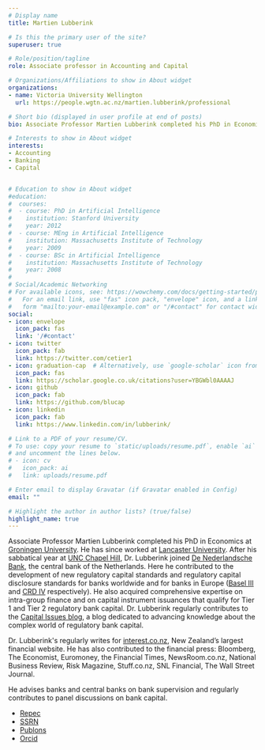 ```yaml
---
# Display name
title: Martien Lubberink

# Is this the primary user of the site?
superuser: true

# Role/position/tagline
role: Associate professor in Accounting and Capital

# Organizations/Affiliations to show in About widget
organizations:
- name: Victoria University Wellington
  url: https://people.wgtn.ac.nz/martien.lubberink/professional

# Short bio (displayed in user profile at end of posts)
bio: Associate Professor Martien Lubberink completed his PhD in Economics at Groningen University. His main research interests are accounting, banking, and capital. 

# Interests to show in About widget
interests:
- Accounting  
- Banking
- Capital  


# Education to show in About widget
#education:
#  courses:
#  - course: PhD in Artificial Intelligence
#    institution: Stanford University
#    year: 2012
#  - course: MEng in Artificial Intelligence
#    institution: Massachusetts Institute of Technology
#    year: 2009
#  - course: BSc in Artificial Intelligence
#    institution: Massachusetts Institute of Technology
#    year: 2008
#
# Social/Academic Networking
# For available icons, see: https://wowchemy.com/docs/getting-started/page-builder/#icons
#   For an email link, use "fas" icon pack, "envelope" icon, and a link in the
#   form "mailto:your-email@example.com" or "/#contact" for contact widget.
social:
- icon: envelope
  icon_pack: fas
  link: '/#contact'
- icon: twitter
  icon_pack: fab
  link: https://twitter.com/cetier1
- icon: graduation-cap  # Alternatively, use `google-scholar` icon from `ai` icon pack
  icon_pack: fas
  link: https://scholar.google.co.uk/citations?user=YBGWbl0AAAAJ
- icon: github
  icon_pack: fab
  link: https://github.com/blucap
- icon: linkedin
  icon_pack: fab
  link: https://www.linkedin.com/in/lubberink/

# Link to a PDF of your resume/CV.
# To use: copy your resume to `static/uploads/resume.pdf`, enable `ai` icons in `params.toml`, 
# and uncomment the lines below.
# - icon: cv
#   icon_pack: ai
#   link: uploads/resume.pdf

# Enter email to display Gravatar (if Gravatar enabled in Config)
email: ""

# Highlight the author in author lists? (true/false)
highlight_name: true
---
```


Associate Professor Martien Lubberink completed his PhD in Economics at [Groningen University](https://www.rug.nl/?lang=en). He has since worked at [Lancaster University](https://www.lancaster.ac.uk/lums/). After his sabbatical year at [UNC Chapel Hill](https://www.kenan-flagler.unc.edu/), Dr. Lubberink joined [De Nederlandsche Bank](https://www.dnb.nl/en/), the central bank of the Netherlands. Here he contributed to the development of new regulatory capital standards and regulatory capital disclosure standards for banks worldwide and for banks in Europe ([Basel III](https://www.bis.org/bcbs/basel3.htm) and [CRD IV](https://eur-lex.europa.eu/legal-content/EN/TXT/?uri=CELEX:32013L0036) respectively). He also acquired comprehensive expertise on intra-group finance and on capital instrument issuances that qualify for Tier 1 and Tier 2 regulatory bank capital. Dr. Lubberink regularly contributes to the [Capital Issues blog](http://capitalissues.co/), a blog dedicated to advancing knowledge about the complex world of regulatory bank capital. 

Dr. Lubberink's regularly writes for [interest.co.nz](https://www.interest.co.nz/), New Zealand’s largest financial website. He has also contributed to the financial press: Bloomberg, The Economist, Euromoney, the Financial Times, NewsRoom.co.nz, National Business Review, Risk Magazine, Stuff.co.nz, SNL Financial, The Wall Street Journal. 

He advises banks and central banks on bank supervision and regularly contributes to panel discussions on bank capital.

+ [Repec](https://ideas.repec.org/f/plu290.html)
+ [SSRN](https://papers.ssrn.com/sol3/cf_dev/AbsByAuth.cfm?per_id=255102)
+ [Publons](https://publons.com/researcher/1185525/martien-lubberink/)
+ [Orcid](https://orcid.org/0000-0003-2731-2998)


<!-- {{< icon name="download" pack="fas" >}} Download my {{< staticref "uploads/demo_resume.pdf" "newtab" >}}resumé{{< /staticref >}}. --> 
